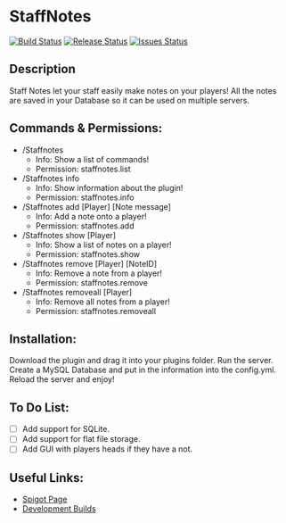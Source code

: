 # StaffNotes
[![Build Status](https://jenkins.shadow5353.com/job/StaffNotes/com.shadow5353$StaffNotes/badge/icon)](https://jenkins.shadow5353.com/job/StaffNotes/com.shadow5353$StaffNotes/)
[![Release Status](https://img.shields.io/github/release/shadow5353/StaffNotes.svg)](https://github.com/shadow5353/StaffNotes/releases)
[![Issues Status](https://img.shields.io/github/issues/shadow5353/StaffNotes.svg)](https://github.com/shadow5353/StaffNotes/issues)
## Description
Staff Notes let your staff easily make notes on your players! All the notes are saved in your Database so it can be used on multiple servers.

## Commands & Permissions:
- /Staffnotes
  - Info: Show a list of commands!
  - Permission: staffnotes.list
- /Staffnotes info
  - Info: Show information about the plugin!
  - Permission: staffnotes.info
- /Staffnotes add [Player] [Note message]
  - Info: Add a note onto a player!
  - Permission: staffnotes.add
- /Staffnotes show [Player]
  - Info: Show a list of notes on a player!
  - Permission: staffnotes.show
- /Staffnotes remove [Player] [NoteID]
  - Info: Remove a note from a player!
  - Permission: staffnotes.remove
- /Staffnotes removeall [Player]
  - Info: Remove all notes from a player!
  - Permission: staffnotes.removeall

## Installation:
Download the plugin and drag it into your plugins folder.
Run the server.
Create a MySQL Database and put in the information into the config.yml.
Reload the server and enjoy!

## To Do List:
- [ ] Add support for SQLite.
- [ ] Add support for flat file storage.
- [ ] Add GUI with players heads if they have a not.

## Useful Links:
- [Spigot Page](https://www.spigotmc.org/resources/staff-notes.33671/)
- [Development Builds](https://jenkins.shadow5353.com/job/StaffNotes/)
